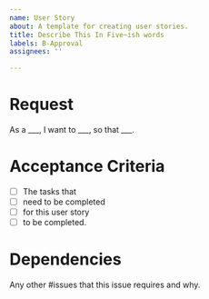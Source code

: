 ```yaml
---
name: User Story
about: A template for creating user stories.
title: Describe This In Five~ish words
labels: B-Approval
assignees: ''

---
```


# Request
As a ___,
I want to ___,
so that ___.

# Acceptance Criteria
- [ ] The tasks that
- [ ] need to be completed
- [ ] for this user story
- [ ] to be completed.

# Dependencies
Any other #issues that this issue requires and why.
